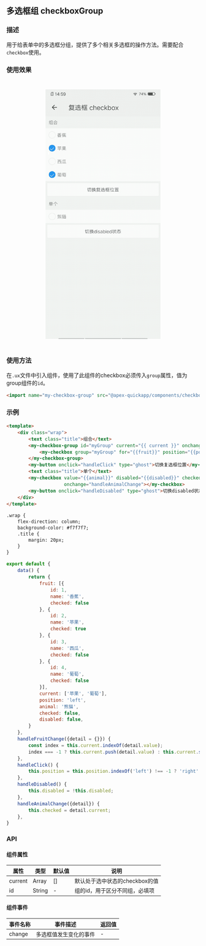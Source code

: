 ## 多选框组 checkboxGroup

### 描述

用于给表单中的多选框分组，提供了多个相关多选框的操作方法。需要配合`checkbox`使用。

### 使用效果

<div style="text-align: center;margin: 40px;"><img src="../assets/checkbox.gif" style="width:300px" /></div>

### 使用方法

在`.ux`文件中引入组件，使用了此组件的checkbox必须传入`group`属性，值为group组件的`id`。

```html
<import name="my-checkbox-group" src="@apex-quickapp/components/checkbox-group/index"></import>
```

### 示例

```html
<template>
    <div class="wrap">
        <text class="title">组合</text>
        <my-checkbox-group id="myGroup" current="{{ current }}" onchange="handleFruitChange">
            <my-checkbox group="myGroup" for="{{fruit}}" position="{{position}}" value="{{$item.name}}"></my-checkbox>
        </my-checkbox-group>
        <my-button onclick="handleClick" type="ghost">切换复选框位置</my-button>
        <text class="title">单个</text>
        <my-checkbox value="{{animal}}" disabled="{{disabled}}" checked="{{checked}}"
                     onchange="handleAnimalChange"></my-checkbox>
        <my-button onclick="handleDisabled" type="ghost">切换disabled状态</my-button>
    </div>
</template>
```

```less
.wrap {
    flex-direction: column;
    background-color: #f7f7f7;
    .title {
        margin: 20px;
    }
}
```

```javascript
export default {
    data() {
        return {
            fruit: [{
                id: 1,
                name: '香蕉',
                checked: false
            }, {
                id: 2,
                name: '苹果',
                checked: true
            }, {
                id: 3,
                name: '西瓜',
                checked: false
            }, {
                id: 4,
                name: '葡萄',
                checked: false
            }],
            current: ['苹果', '葡萄'],
            position: 'left',
            animal: '熊猫',
            checked: false,
            disabled: false,
        }
    },
    handleFruitChange({detail = {}}) {
        const index = this.current.indexOf(detail.value);
        index === -1 ? this.current.push(detail.value) : this.current.splice(index, 1);
    },
    handleClick() {
        this.position = this.position.indexOf('left') !== -1 ? 'right' : 'left';
    },
    handleDisabled() {
        this.disabled = !this.disabled;
    },
    handleAnimalChange({detail}) {
        this.checked = detail.current;
    },
}
```

### API

#### 组件属性

| 属性    | 类型   | 默认值 | 说明                           |
| ------- | ------ | ------ | ------------------------------ |
| current | Array  | []     | 默认处于选中状态的checkbox的值 |
| id      | String | -      | 组的id，用于区分不同组，必填项 |

#### 组件事件

| 事件名称 | 事件描述               | 返回值 |
| -------- | ---------------------- | ------ |
| change   | 多选框值发生变化的事件 | -      |


